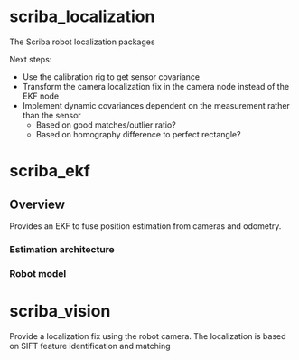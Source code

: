 # scriba_localization
The Scriba robot localization packages

Next steps:
- Use the calibration rig to get sensor covariance
- Transform the camera localization fix in the camera node instead of the EKF node
- Implement dynamic covariances dependent on the measurement rather than the sensor
  - Based on good matches/outlier ratio?
  - Based on homography difference to perfect rectangle?


# scriba_ekf

## Overview
Provides an EKF to fuse position estimation from cameras and odometry.

### Estimation architecture

### Robot model



# scriba_vision
Provide a localization fix using the robot camera. The localization is based on SIFT feature identification and matching
